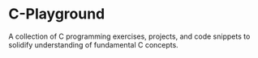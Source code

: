 # C-Playground
A collection of C programming exercises, projects, and code snippets to solidify understanding of fundamental C concepts.
